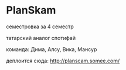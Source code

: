 # PlanSkam

семестровка за 4 семестр

татарский аналог спотифай

команда: Дима, Алсу, Вика, Мансур

деплоится сюда: http://planscam.somee.com/
